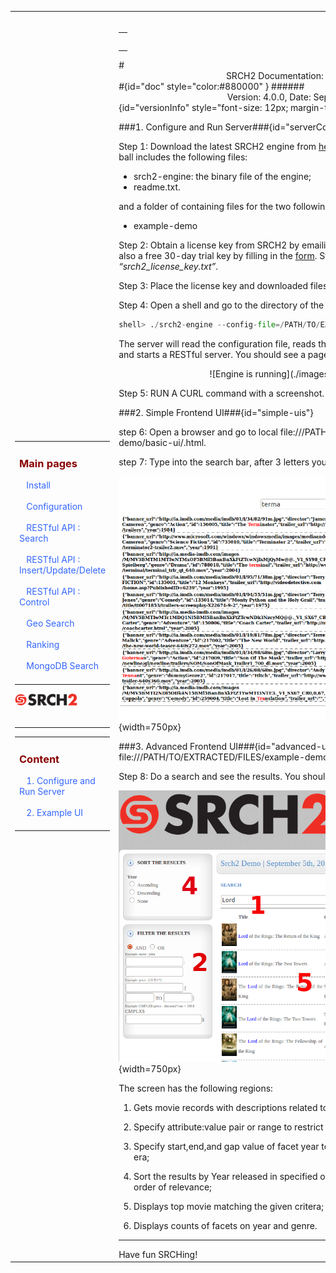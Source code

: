
<table style="width:100%;table-layout:fixed" ><tr>
<td id="sideBarTd" style="width:25%">

<div id="sidebar"> <!-- Sidebar -->

<div id="linkpool" > <!-- Links to main pages, id=linkpool-->
<table><tbody><tr><td>
<div><h3><a style="text-decoration: none;color:#880000" href="#doc">Main pages</a></h3></div>
&nbsp;&nbsp;&nbsp;<a style="text-decoration: none;color:#3366FF" href="./install.html">Install</a><br><br>
&nbsp;&nbsp;&nbsp;<a style="text-decoration: none;color:#3366FF" href="./configuration.html">Configuration</a><br><br>
&nbsp;&nbsp;&nbsp;<a style="text-decoration: none;color:#3366FF" href="./restful-search.html">RESTful API : Search</a><br><br>
&nbsp;&nbsp;&nbsp;<a style="text-decoration: none;color:#3366FF" href="./restful-insert-update-delete.html">RESTful API : Insert/Update/Delete</a><br><br>
&nbsp;&nbsp;&nbsp;<a style="text-decoration: none;color:#3366FF" href="./restful-control.html">RESTful API : Control</a><br><br>
&nbsp;&nbsp;&nbsp;<a style="text-decoration: none;color:#3366FF" href="./geo.html">Geo Search</a></br><br>
&nbsp;&nbsp;&nbsp;<a style="text-decoration: none;color:#3366FF" href="./ranking.html">Ranking</a></br><br>
&nbsp;&nbsp;&nbsp;<a style="text-decoration: none;color:#3366FF" href="./mongodb.html">MongoDB Search</a></br><br>
</td></tr></tbody></table>
<span ><a href="http://www.srch2.com" target="_blankt"><img style="width:100px" src="images/logo.png" /></a></span></br></br>
</div> <!-- Links to main pages, id=linkpool-->
<hr/>
<div id="content" > <!-- Table of content, id=content-->
<table><tbody><tr><td>
<div><h3><a style="text-decoration: none;color:#880000" href="#doc">Content</a></h3></div>
&nbsp;&nbsp;&nbsp;<a style="text-decoration: none;color:#3366FF" href="#serverConfig">1. Configure and Run Server</a><br><br>
&nbsp;&nbsp;&nbsp;<a style="text-decoration: none;color:#3366FF" href="#uiFeatures">2. Example UI</a></br><br>

</td></tr></tbody></table>

</div> <!-- Table of content, id=content-->

</div> <!-- Sidebar -->

</td>

<td id="docBody" style="width:70%">
</br>
<div><table><tbody><tr><td>
<div><h3><a style="text-decoration: none;color:#880000" href="#doc"></a></h3></div>

</td></tr></tbody></table></div>
#<center>SRCH2 Documentation: Engine Installation</center>#{id="doc" style="color:#880000" }
######<center>Version: 4.0.0, Date: September 19, 2013</center>{id="versionInfo" style="font-size: 12px; margin-top: -20px;"}


###1. Configure and Run Server###{id="serverConfig"}

Step 1: Download the latest SRCH2 engine from [here](http://www.srch2.com/downloads.html){ style="text-decoration:none"}. The tar ball includes the following files:

- srch2-engine: the binary file of the engine;
- readme.txt.

and a folder of containing files for the two following demo:

- example-demo

Step 2: Obtain a license key from SRCH2 by emailing _contact (at) srch2 (dot) com_. We can also a free 30-day trial key by filling in the [form](http://www.srch2.com/downloads.html). Store the key file locally as _“srch2_license_key.txt”_.

Step 3: Place the license key and downloaded files into a directory.

Step 4: Open a shell and go to the directory of the engine. Run the following:

```python
shell> ./srch2-engine --config-file=/PATH/TO/EXTRACTED/FILES/example-demo/srch-conf.xml
```

The server will read the configuration file, reads the corresponding data file, builds indexes, and starts a RESTful server. You should see a page similar to the following:
<center>
![Engine is running](./images/engine_running.png)
</center>


Step 5: RUN A CURL command with a screenshot.




###2. Simple Frontend UI###{id="simple-uis"}

step 6: Open a browser and go to local file:///PATH/TO/EXTRACTED/FILES/example-demo/basic-ui/.html.

step 7: Type into the search bar, after 3 letters you should see:

![Demo Webpage Image](./images/Srch2-BasicDemoFront.png){width=750px}


###3. Advanced Frontend UI###{id="advanced-ui"}
step 7: Open a browser and go to local file:///PATH/TO/EXTRACTED/FILES/example-demo/advanced-ui/.html

Step 8: Do a search and see the results. You should be able to see the following page:


![Demo Webpage Image](./images/Srch2-FullDemoFront.png){width=750px}

The screen has the following regions:

1. Gets movie records with descriptions related to typed in value, key by key;

2. Specify attribute:value pair or range to restrict results;

3. Specify start,end,and gap value of facet year to get counts of movie from each defined era;

4. Sort the results by Year released in specified ordering or if unspecified return results in order of relevance;

5. Displays top movie matching the given critera;

6. Displays counts of facets on year and genre.

<hr/>
Have fun SRCHing!



<link rel="stylesheet" type="text/css" href="documentation.css">



<script type="text/javascript" src="setSizes.js"></script>
<script>

setSizes();
window.onresize = setSizes
</script>